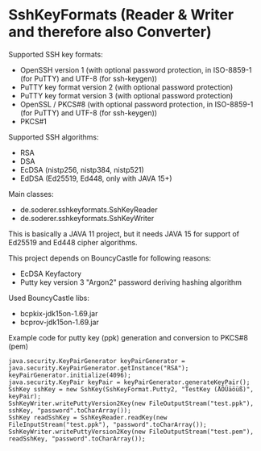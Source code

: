 # SshKeyFormats (Reader & Writer and therefore also Converter)

Supported SSH key formats:
- OpenSSH version 1 (with optional password protection, in ISO-8859-1 (for PuTTY) and UTF-8 (for ssh-keygen))
- PuTTY key format version 2 (with optional password protection)
- PuTTY key format version 3 (with optional password protection)
- OpenSSL / PKCS#8 (with optional password protection, in ISO-8859-1 (for PuTTY) and UTF-8 (for ssh-keygen))
- PKCS#1

Supported SSH algorithms:
- RSA
- DSA
- EcDSA (nistp256, nistp384, nistp521)
- EdDSA (Ed25519, Ed448, only with JAVA 15+)

Main classes:
- de.soderer.sshkeyformats.SshKeyReader
- de.soderer.sshkeyformats.SshKeyWriter

This is basically a JAVA 11 project, but it needs JAVA 15 for support of Ed25519 and Ed448 cipher algorithms.

This project depends on BouncyCastle for following reasons:
- EcDSA Keyfactory
- Putty key version 3 "Argon2" password deriving hashing algorithm

Used BouncyCastle libs:
- bcpkix-jdk15on-1.69.jar
- bcprov-jdk15on-1.69.jar

Example code for putty key (ppk) generation and conversion to PKCS#8 (pem)

	java.security.KeyPairGenerator keyPairGenerator = java.security.KeyPairGenerator.getInstance("RSA");
	keyPairGenerator.initialize(4096);
	java.security.KeyPair keyPair = keyPairGenerator.generateKeyPair();
	SshKey sshKey = new SshKey(SshKeyFormat.Putty2, "TestKey (ÄÖÜäöüß)", keyPair);
	SshKeyWriter.writePuttyVersion2Key(new FileOutputStream("test.ppk"), sshKey, "password".toCharArray());
	SshKey readSshKey = SshKeyReader.readKey(new FileInputStream("test.ppk"), "password".toCharArray());
	SshKeyWriter.writePuttyVersion2Key(new FileOutputStream("test.pem"), readSshKey, "password".toCharArray());

